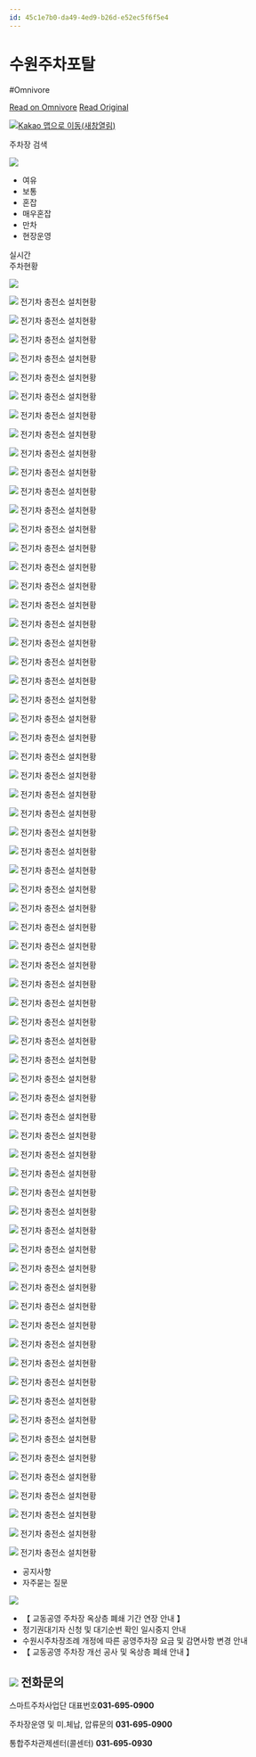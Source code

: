 ```yaml
---
id: 45c1e7b0-da49-4ed9-b26d-e52ec5f6f5e4
---
```


# 수원주차포탈
#Omnivore
 
[Read on Omnivore](https://omnivore.app/me/-19361706eef)
[Read Original](https://parking.suwonudc.co.kr)
 
[![Kakao 맵으로 이동(새창열림)](https://proxy-prod.omnivore-image-cache.app/0x0,s91TEDrF6nA4-mAzQZ761t7qNnZxCJr8nRmv74n4JAeA/https://t1.daumcdn.net/mapjsapi/images/2x/m_bi_b.png)](http://map.kakao.com/)

주차장 검색

![](https://proxy-prod.omnivore-image-cache.app/0x0,s7aXZCj21874ZtvjEUnb6T83QHmLYiBGVj0D6Yop-h2M/https://parking.suwonudc.co.kr/resources/images/icon/icon-main-content-map-search.svg) 

* 여유
* 보통
* 혼잡
* 매우혼잡
* 만차
* 현장운영

 실시간   
 주차현황 

![](https://proxy-prod.omnivore-image-cache.app/0x0,sUNK3iToHwn1U8u3VYSylqQlLYgGBzvaS5Mj08VN6tfs/https://parking.suwonudc.co.kr/resources/images/common/img-main-realtime-parking.svg) 

![](https://proxy-prod.omnivore-image-cache.app/0x0,s9uqBFKLsJKIa1E0hT44RCq22zpTAfBVc6dAORlgmZ8Q/https://parking.suwonudc.co.kr/resources/images/icon/icon-main-parking-e-car.svg) 전기차 충전소 설치현황 

![](https://proxy-prod.omnivore-image-cache.app/0x0,s9uqBFKLsJKIa1E0hT44RCq22zpTAfBVc6dAORlgmZ8Q/https://parking.suwonudc.co.kr/resources/images/icon/icon-main-parking-e-car.svg) 전기차 충전소 설치현황 

![](https://proxy-prod.omnivore-image-cache.app/0x0,s9uqBFKLsJKIa1E0hT44RCq22zpTAfBVc6dAORlgmZ8Q/https://parking.suwonudc.co.kr/resources/images/icon/icon-main-parking-e-car.svg) 전기차 충전소 설치현황 

![](https://proxy-prod.omnivore-image-cache.app/0x0,s9uqBFKLsJKIa1E0hT44RCq22zpTAfBVc6dAORlgmZ8Q/https://parking.suwonudc.co.kr/resources/images/icon/icon-main-parking-e-car.svg) 전기차 충전소 설치현황 

![](https://proxy-prod.omnivore-image-cache.app/0x0,s9uqBFKLsJKIa1E0hT44RCq22zpTAfBVc6dAORlgmZ8Q/https://parking.suwonudc.co.kr/resources/images/icon/icon-main-parking-e-car.svg) 전기차 충전소 설치현황 

![](https://proxy-prod.omnivore-image-cache.app/0x0,s9uqBFKLsJKIa1E0hT44RCq22zpTAfBVc6dAORlgmZ8Q/https://parking.suwonudc.co.kr/resources/images/icon/icon-main-parking-e-car.svg) 전기차 충전소 설치현황 

![](https://proxy-prod.omnivore-image-cache.app/0x0,s9uqBFKLsJKIa1E0hT44RCq22zpTAfBVc6dAORlgmZ8Q/https://parking.suwonudc.co.kr/resources/images/icon/icon-main-parking-e-car.svg) 전기차 충전소 설치현황 

![](https://proxy-prod.omnivore-image-cache.app/0x0,s9uqBFKLsJKIa1E0hT44RCq22zpTAfBVc6dAORlgmZ8Q/https://parking.suwonudc.co.kr/resources/images/icon/icon-main-parking-e-car.svg) 전기차 충전소 설치현황 

![](https://proxy-prod.omnivore-image-cache.app/0x0,s9uqBFKLsJKIa1E0hT44RCq22zpTAfBVc6dAORlgmZ8Q/https://parking.suwonudc.co.kr/resources/images/icon/icon-main-parking-e-car.svg) 전기차 충전소 설치현황 

![](https://proxy-prod.omnivore-image-cache.app/0x0,s9uqBFKLsJKIa1E0hT44RCq22zpTAfBVc6dAORlgmZ8Q/https://parking.suwonudc.co.kr/resources/images/icon/icon-main-parking-e-car.svg) 전기차 충전소 설치현황 

![](https://proxy-prod.omnivore-image-cache.app/0x0,s9uqBFKLsJKIa1E0hT44RCq22zpTAfBVc6dAORlgmZ8Q/https://parking.suwonudc.co.kr/resources/images/icon/icon-main-parking-e-car.svg) 전기차 충전소 설치현황 

![](https://proxy-prod.omnivore-image-cache.app/0x0,s9uqBFKLsJKIa1E0hT44RCq22zpTAfBVc6dAORlgmZ8Q/https://parking.suwonudc.co.kr/resources/images/icon/icon-main-parking-e-car.svg) 전기차 충전소 설치현황 

![](https://proxy-prod.omnivore-image-cache.app/0x0,s9uqBFKLsJKIa1E0hT44RCq22zpTAfBVc6dAORlgmZ8Q/https://parking.suwonudc.co.kr/resources/images/icon/icon-main-parking-e-car.svg) 전기차 충전소 설치현황 

![](https://proxy-prod.omnivore-image-cache.app/0x0,s9uqBFKLsJKIa1E0hT44RCq22zpTAfBVc6dAORlgmZ8Q/https://parking.suwonudc.co.kr/resources/images/icon/icon-main-parking-e-car.svg) 전기차 충전소 설치현황 

![](https://proxy-prod.omnivore-image-cache.app/0x0,s9uqBFKLsJKIa1E0hT44RCq22zpTAfBVc6dAORlgmZ8Q/https://parking.suwonudc.co.kr/resources/images/icon/icon-main-parking-e-car.svg) 전기차 충전소 설치현황 

![](https://proxy-prod.omnivore-image-cache.app/0x0,s9uqBFKLsJKIa1E0hT44RCq22zpTAfBVc6dAORlgmZ8Q/https://parking.suwonudc.co.kr/resources/images/icon/icon-main-parking-e-car.svg) 전기차 충전소 설치현황 

![](https://proxy-prod.omnivore-image-cache.app/0x0,s9uqBFKLsJKIa1E0hT44RCq22zpTAfBVc6dAORlgmZ8Q/https://parking.suwonudc.co.kr/resources/images/icon/icon-main-parking-e-car.svg) 전기차 충전소 설치현황 

![](https://proxy-prod.omnivore-image-cache.app/0x0,s9uqBFKLsJKIa1E0hT44RCq22zpTAfBVc6dAORlgmZ8Q/https://parking.suwonudc.co.kr/resources/images/icon/icon-main-parking-e-car.svg) 전기차 충전소 설치현황 

![](https://proxy-prod.omnivore-image-cache.app/0x0,s9uqBFKLsJKIa1E0hT44RCq22zpTAfBVc6dAORlgmZ8Q/https://parking.suwonudc.co.kr/resources/images/icon/icon-main-parking-e-car.svg) 전기차 충전소 설치현황 

![](https://proxy-prod.omnivore-image-cache.app/0x0,s9uqBFKLsJKIa1E0hT44RCq22zpTAfBVc6dAORlgmZ8Q/https://parking.suwonudc.co.kr/resources/images/icon/icon-main-parking-e-car.svg) 전기차 충전소 설치현황 

![](https://proxy-prod.omnivore-image-cache.app/0x0,s9uqBFKLsJKIa1E0hT44RCq22zpTAfBVc6dAORlgmZ8Q/https://parking.suwonudc.co.kr/resources/images/icon/icon-main-parking-e-car.svg) 전기차 충전소 설치현황 

![](https://proxy-prod.omnivore-image-cache.app/0x0,s9uqBFKLsJKIa1E0hT44RCq22zpTAfBVc6dAORlgmZ8Q/https://parking.suwonudc.co.kr/resources/images/icon/icon-main-parking-e-car.svg) 전기차 충전소 설치현황 

![](https://proxy-prod.omnivore-image-cache.app/0x0,s9uqBFKLsJKIa1E0hT44RCq22zpTAfBVc6dAORlgmZ8Q/https://parking.suwonudc.co.kr/resources/images/icon/icon-main-parking-e-car.svg) 전기차 충전소 설치현황 

![](https://proxy-prod.omnivore-image-cache.app/0x0,s9uqBFKLsJKIa1E0hT44RCq22zpTAfBVc6dAORlgmZ8Q/https://parking.suwonudc.co.kr/resources/images/icon/icon-main-parking-e-car.svg) 전기차 충전소 설치현황 

![](https://proxy-prod.omnivore-image-cache.app/0x0,s9uqBFKLsJKIa1E0hT44RCq22zpTAfBVc6dAORlgmZ8Q/https://parking.suwonudc.co.kr/resources/images/icon/icon-main-parking-e-car.svg) 전기차 충전소 설치현황 

![](https://proxy-prod.omnivore-image-cache.app/0x0,s9uqBFKLsJKIa1E0hT44RCq22zpTAfBVc6dAORlgmZ8Q/https://parking.suwonudc.co.kr/resources/images/icon/icon-main-parking-e-car.svg) 전기차 충전소 설치현황 

![](https://proxy-prod.omnivore-image-cache.app/0x0,s9uqBFKLsJKIa1E0hT44RCq22zpTAfBVc6dAORlgmZ8Q/https://parking.suwonudc.co.kr/resources/images/icon/icon-main-parking-e-car.svg) 전기차 충전소 설치현황 

![](https://proxy-prod.omnivore-image-cache.app/0x0,s9uqBFKLsJKIa1E0hT44RCq22zpTAfBVc6dAORlgmZ8Q/https://parking.suwonudc.co.kr/resources/images/icon/icon-main-parking-e-car.svg) 전기차 충전소 설치현황 

![](https://proxy-prod.omnivore-image-cache.app/0x0,s9uqBFKLsJKIa1E0hT44RCq22zpTAfBVc6dAORlgmZ8Q/https://parking.suwonudc.co.kr/resources/images/icon/icon-main-parking-e-car.svg) 전기차 충전소 설치현황 

![](https://proxy-prod.omnivore-image-cache.app/0x0,s9uqBFKLsJKIa1E0hT44RCq22zpTAfBVc6dAORlgmZ8Q/https://parking.suwonudc.co.kr/resources/images/icon/icon-main-parking-e-car.svg) 전기차 충전소 설치현황 

![](https://proxy-prod.omnivore-image-cache.app/0x0,s9uqBFKLsJKIa1E0hT44RCq22zpTAfBVc6dAORlgmZ8Q/https://parking.suwonudc.co.kr/resources/images/icon/icon-main-parking-e-car.svg) 전기차 충전소 설치현황 

![](https://proxy-prod.omnivore-image-cache.app/0x0,s9uqBFKLsJKIa1E0hT44RCq22zpTAfBVc6dAORlgmZ8Q/https://parking.suwonudc.co.kr/resources/images/icon/icon-main-parking-e-car.svg) 전기차 충전소 설치현황 

![](https://proxy-prod.omnivore-image-cache.app/0x0,s9uqBFKLsJKIa1E0hT44RCq22zpTAfBVc6dAORlgmZ8Q/https://parking.suwonudc.co.kr/resources/images/icon/icon-main-parking-e-car.svg) 전기차 충전소 설치현황 

![](https://proxy-prod.omnivore-image-cache.app/0x0,s9uqBFKLsJKIa1E0hT44RCq22zpTAfBVc6dAORlgmZ8Q/https://parking.suwonudc.co.kr/resources/images/icon/icon-main-parking-e-car.svg) 전기차 충전소 설치현황 

![](https://proxy-prod.omnivore-image-cache.app/0x0,s9uqBFKLsJKIa1E0hT44RCq22zpTAfBVc6dAORlgmZ8Q/https://parking.suwonudc.co.kr/resources/images/icon/icon-main-parking-e-car.svg) 전기차 충전소 설치현황 

![](https://proxy-prod.omnivore-image-cache.app/0x0,s9uqBFKLsJKIa1E0hT44RCq22zpTAfBVc6dAORlgmZ8Q/https://parking.suwonudc.co.kr/resources/images/icon/icon-main-parking-e-car.svg) 전기차 충전소 설치현황 

![](https://proxy-prod.omnivore-image-cache.app/0x0,s9uqBFKLsJKIa1E0hT44RCq22zpTAfBVc6dAORlgmZ8Q/https://parking.suwonudc.co.kr/resources/images/icon/icon-main-parking-e-car.svg) 전기차 충전소 설치현황 

![](https://proxy-prod.omnivore-image-cache.app/0x0,s9uqBFKLsJKIa1E0hT44RCq22zpTAfBVc6dAORlgmZ8Q/https://parking.suwonudc.co.kr/resources/images/icon/icon-main-parking-e-car.svg) 전기차 충전소 설치현황 

![](https://proxy-prod.omnivore-image-cache.app/0x0,s9uqBFKLsJKIa1E0hT44RCq22zpTAfBVc6dAORlgmZ8Q/https://parking.suwonudc.co.kr/resources/images/icon/icon-main-parking-e-car.svg) 전기차 충전소 설치현황 

![](https://proxy-prod.omnivore-image-cache.app/0x0,s9uqBFKLsJKIa1E0hT44RCq22zpTAfBVc6dAORlgmZ8Q/https://parking.suwonudc.co.kr/resources/images/icon/icon-main-parking-e-car.svg) 전기차 충전소 설치현황 

![](https://proxy-prod.omnivore-image-cache.app/0x0,s9uqBFKLsJKIa1E0hT44RCq22zpTAfBVc6dAORlgmZ8Q/https://parking.suwonudc.co.kr/resources/images/icon/icon-main-parking-e-car.svg) 전기차 충전소 설치현황 

![](https://proxy-prod.omnivore-image-cache.app/0x0,s9uqBFKLsJKIa1E0hT44RCq22zpTAfBVc6dAORlgmZ8Q/https://parking.suwonudc.co.kr/resources/images/icon/icon-main-parking-e-car.svg) 전기차 충전소 설치현황 

![](https://proxy-prod.omnivore-image-cache.app/0x0,s9uqBFKLsJKIa1E0hT44RCq22zpTAfBVc6dAORlgmZ8Q/https://parking.suwonudc.co.kr/resources/images/icon/icon-main-parking-e-car.svg) 전기차 충전소 설치현황 

![](https://proxy-prod.omnivore-image-cache.app/0x0,s9uqBFKLsJKIa1E0hT44RCq22zpTAfBVc6dAORlgmZ8Q/https://parking.suwonudc.co.kr/resources/images/icon/icon-main-parking-e-car.svg) 전기차 충전소 설치현황 

![](https://proxy-prod.omnivore-image-cache.app/0x0,s9uqBFKLsJKIa1E0hT44RCq22zpTAfBVc6dAORlgmZ8Q/https://parking.suwonudc.co.kr/resources/images/icon/icon-main-parking-e-car.svg) 전기차 충전소 설치현황 

![](https://proxy-prod.omnivore-image-cache.app/0x0,s9uqBFKLsJKIa1E0hT44RCq22zpTAfBVc6dAORlgmZ8Q/https://parking.suwonudc.co.kr/resources/images/icon/icon-main-parking-e-car.svg) 전기차 충전소 설치현황 

![](https://proxy-prod.omnivore-image-cache.app/0x0,s9uqBFKLsJKIa1E0hT44RCq22zpTAfBVc6dAORlgmZ8Q/https://parking.suwonudc.co.kr/resources/images/icon/icon-main-parking-e-car.svg) 전기차 충전소 설치현황 

![](https://proxy-prod.omnivore-image-cache.app/0x0,s9uqBFKLsJKIa1E0hT44RCq22zpTAfBVc6dAORlgmZ8Q/https://parking.suwonudc.co.kr/resources/images/icon/icon-main-parking-e-car.svg) 전기차 충전소 설치현황 

![](https://proxy-prod.omnivore-image-cache.app/0x0,s9uqBFKLsJKIa1E0hT44RCq22zpTAfBVc6dAORlgmZ8Q/https://parking.suwonudc.co.kr/resources/images/icon/icon-main-parking-e-car.svg) 전기차 충전소 설치현황 

![](https://proxy-prod.omnivore-image-cache.app/0x0,s9uqBFKLsJKIa1E0hT44RCq22zpTAfBVc6dAORlgmZ8Q/https://parking.suwonudc.co.kr/resources/images/icon/icon-main-parking-e-car.svg) 전기차 충전소 설치현황 

![](https://proxy-prod.omnivore-image-cache.app/0x0,s9uqBFKLsJKIa1E0hT44RCq22zpTAfBVc6dAORlgmZ8Q/https://parking.suwonudc.co.kr/resources/images/icon/icon-main-parking-e-car.svg) 전기차 충전소 설치현황 

![](https://proxy-prod.omnivore-image-cache.app/0x0,s9uqBFKLsJKIa1E0hT44RCq22zpTAfBVc6dAORlgmZ8Q/https://parking.suwonudc.co.kr/resources/images/icon/icon-main-parking-e-car.svg) 전기차 충전소 설치현황 

![](https://proxy-prod.omnivore-image-cache.app/0x0,s9uqBFKLsJKIa1E0hT44RCq22zpTAfBVc6dAORlgmZ8Q/https://parking.suwonudc.co.kr/resources/images/icon/icon-main-parking-e-car.svg) 전기차 충전소 설치현황 

![](https://proxy-prod.omnivore-image-cache.app/0x0,s9uqBFKLsJKIa1E0hT44RCq22zpTAfBVc6dAORlgmZ8Q/https://parking.suwonudc.co.kr/resources/images/icon/icon-main-parking-e-car.svg) 전기차 충전소 설치현황 

![](https://proxy-prod.omnivore-image-cache.app/0x0,s9uqBFKLsJKIa1E0hT44RCq22zpTAfBVc6dAORlgmZ8Q/https://parking.suwonudc.co.kr/resources/images/icon/icon-main-parking-e-car.svg) 전기차 충전소 설치현황 

![](https://proxy-prod.omnivore-image-cache.app/0x0,s9uqBFKLsJKIa1E0hT44RCq22zpTAfBVc6dAORlgmZ8Q/https://parking.suwonudc.co.kr/resources/images/icon/icon-main-parking-e-car.svg) 전기차 충전소 설치현황 

![](https://proxy-prod.omnivore-image-cache.app/0x0,s9uqBFKLsJKIa1E0hT44RCq22zpTAfBVc6dAORlgmZ8Q/https://parking.suwonudc.co.kr/resources/images/icon/icon-main-parking-e-car.svg) 전기차 충전소 설치현황 

![](https://proxy-prod.omnivore-image-cache.app/0x0,s9uqBFKLsJKIa1E0hT44RCq22zpTAfBVc6dAORlgmZ8Q/https://parking.suwonudc.co.kr/resources/images/icon/icon-main-parking-e-car.svg) 전기차 충전소 설치현황 

![](https://proxy-prod.omnivore-image-cache.app/0x0,s9uqBFKLsJKIa1E0hT44RCq22zpTAfBVc6dAORlgmZ8Q/https://parking.suwonudc.co.kr/resources/images/icon/icon-main-parking-e-car.svg) 전기차 충전소 설치현황 

![](https://proxy-prod.omnivore-image-cache.app/0x0,s9uqBFKLsJKIa1E0hT44RCq22zpTAfBVc6dAORlgmZ8Q/https://parking.suwonudc.co.kr/resources/images/icon/icon-main-parking-e-car.svg) 전기차 충전소 설치현황 

![](https://proxy-prod.omnivore-image-cache.app/0x0,s9uqBFKLsJKIa1E0hT44RCq22zpTAfBVc6dAORlgmZ8Q/https://parking.suwonudc.co.kr/resources/images/icon/icon-main-parking-e-car.svg) 전기차 충전소 설치현황 

![](https://proxy-prod.omnivore-image-cache.app/0x0,s9uqBFKLsJKIa1E0hT44RCq22zpTAfBVc6dAORlgmZ8Q/https://parking.suwonudc.co.kr/resources/images/icon/icon-main-parking-e-car.svg) 전기차 충전소 설치현황 

![](https://proxy-prod.omnivore-image-cache.app/0x0,s9uqBFKLsJKIa1E0hT44RCq22zpTAfBVc6dAORlgmZ8Q/https://parking.suwonudc.co.kr/resources/images/icon/icon-main-parking-e-car.svg) 전기차 충전소 설치현황 

![](https://proxy-prod.omnivore-image-cache.app/0x0,s9uqBFKLsJKIa1E0hT44RCq22zpTAfBVc6dAORlgmZ8Q/https://parking.suwonudc.co.kr/resources/images/icon/icon-main-parking-e-car.svg) 전기차 충전소 설치현황 

![](https://proxy-prod.omnivore-image-cache.app/0x0,s9uqBFKLsJKIa1E0hT44RCq22zpTAfBVc6dAORlgmZ8Q/https://parking.suwonudc.co.kr/resources/images/icon/icon-main-parking-e-car.svg) 전기차 충전소 설치현황 

![](https://proxy-prod.omnivore-image-cache.app/0x0,s9uqBFKLsJKIa1E0hT44RCq22zpTAfBVc6dAORlgmZ8Q/https://parking.suwonudc.co.kr/resources/images/icon/icon-main-parking-e-car.svg) 전기차 충전소 설치현황 

![](https://proxy-prod.omnivore-image-cache.app/0x0,s9uqBFKLsJKIa1E0hT44RCq22zpTAfBVc6dAORlgmZ8Q/https://parking.suwonudc.co.kr/resources/images/icon/icon-main-parking-e-car.svg) 전기차 충전소 설치현황 

* 공지사항
* 자주묻는 질문

![](https://proxy-prod.omnivore-image-cache.app/0x0,sXZZLlyF57bRhXof7lsmf7abAeIR-zVN-9vT61HZwVvU/https://parking.suwonudc.co.kr/resources/images/icon/icon-main-board-more.svg) 

* 【 교동공영 주차장 옥상층 폐쇄 기간 연장 안내 】
* 정기권대기자 신청 및 대기순번 확인 일시중지 안내
* 수원시주차장조례 개정에 따른 공영주차장 요금 및 감면사항 변경 안내
* 【 교동공영 주차장 개선 공사 및 옥상층 폐쇄 안내 】

## _![](https://proxy-prod.omnivore-image-cache.app/0x0,sASioWlP5wNELwVD-eQVaHHv2LgftUPwdV3wTtgiGnY/https://parking.suwonudc.co.kr/resources/images/icon/icon-main-cs-center.svg)_ 전화문의 

 스마트주차사업단 대표번호**031-695-0900** 

주차장운영 및 미.체납, 압류문의 **031-695-0900** 

통합주차관제센터(콜센터) **031-695-0930** 